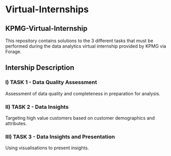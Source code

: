 # Virtual-Internships

## KPMG-Virtual-Internship

This repository contains solutions to the 3 different tasks that must be performed during the data analytics virtual internship provided by KPMG via Forage.

## Intership Description

### I) TASK 1 - Data Quality Assessment

Assessment of data quality and completeness in preparation for analysis. 

### II) TASK 2 - Data Insights

Targeting high value customers based on customer demographics and attributes. 

### III) TASK 3 - Data Insights and Presentation

 Using visualisations to present insights.
